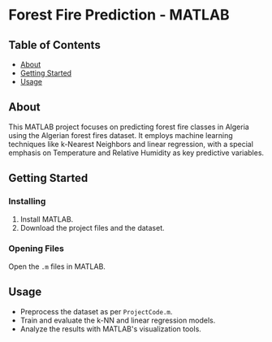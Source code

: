 # Forest Fire Prediction - MATLAB

## Table of Contents
+ [About](#about)
+ [Getting Started](#getting_started)
+ [Usage](#usage)

## About <a name = "about"></a>
This MATLAB project focuses on predicting forest fire classes in Algeria using the Algerian forest fires dataset. It employs machine learning techniques like k-Nearest Neighbors and linear regression, with a special emphasis on Temperature and Relative Humidity as key predictive variables.

## Getting Started <a name = "getting_started"></a>
### Installing
1. Install MATLAB.
2. Download the project files and the dataset.

### Opening Files
Open the `.m` files in MATLAB.

## Usage <a name = "usage"></a>
- Preprocess the dataset as per `ProjectCode.m`.
- Train and evaluate the k-NN and linear regression models.
- Analyze the results with MATLAB's visualization tools.
